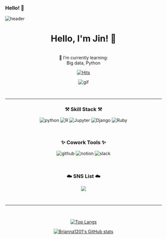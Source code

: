 ### Hello! 👋


![header](https://capsule-render.vercel.app/api?type=waving&color=timeGradient&height=300&section=header&text=welcome&fontSize=90&desc=Bobae's%20GitHub%20Profile&descAlignY=65)

<div align="center">

# Hello, I'm Jin! 👋
<br>
🌱 I’m currently learning:<br>
Big data, Python

[![Hits](https://hits.seeyoufarm.com/api/count/incr/badge.svg?url=https%3A%2F%2Fgithub.com%2Fbrianna1201%2Fhit-counter&count_bg=%23E1DCD9&title_bg=%23555555&icon=&icon_color=%23E7E7E7&title=hits&edge_flat=false)](https://github.com/brianna1201)

![gif](http://file3.instiz.net/data/file3/2018/02/05/c/5/a/c5adcba1c6a2462eca8f31e670768b2e.gif)

<br>

---

### ⚒️ Skill Stack ⚒️
![python](https://img.shields.io/badge/Python-3766AB?style=flat-square&logo=Python&logoColor=white)  ![R](https://img.shields.io/badge/R-276DC3?style=flat-square&logo=R&logoColor=white)  ![Jupyter](https://img.shields.io/badge/Jupyter-F37626?style=flat-square&logo=Jupyter&logoColor=white)  ![Django](https://img.shields.io/badge/Django-092E20?style=flat-square&logo=Django&logoColor=white)  ![Ruby](https://img.shields.io/badge/Ruby_on_Rails-CC342D?style=flat-square&logo=Ruby&logoColor=white)  

<br>

### ✨ Cowork Tools ✨
![github](https://img.shields.io/badge/GitHub-181717?style=flat-square&logo=GitHub&logoColor=white)  ![notion](https://img.shields.io/badge/Notion-181717?style=flat-square&logo=Notion&logoColor=white)  ![slack](https://img.shields.io/badge/Slack-4A154B?style=flat-square&logo=Slack&logoColor=white)

<br>

### ☁️ SNS List ☁️
<a href="https://www.instagram.com/byobyo_run/" target="_blank"><img src="https://img.shields.io/badge/Instagram-DD2A7B?style=flat-square&logo=Instagram&logoColor=white"/></a>

<br>

---

<br>

[![Top Langs](https://github-readme-stats.vercel.app/api/top-langs/?username=brianna1201&layout=compact)](https://github.com/brianna1201/github-readme-stats)

[![Brianna1201's GitHub stats](https://github-readme-stats.vercel.app/api?username=brianna1201&theme=swift)](https://github.com/brianna1201/github-readme-stats)

</div>
